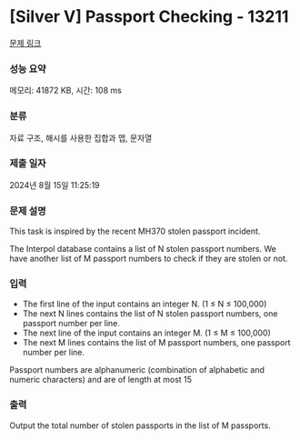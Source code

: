 # [Silver V] Passport Checking - 13211 

[문제 링크](https://www.acmicpc.net/problem/13211) 

### 성능 요약

메모리: 41872 KB, 시간: 108 ms

### 분류

자료 구조, 해시를 사용한 집합과 맵, 문자열

### 제출 일자

2024년 8월 15일 11:25:19

### 문제 설명

<p>This task is inspired by the recent MH370 stolen passport incident.</p>

<p>The Interpol database contains a list of N stolen passport numbers. We have another list of M passport numbers to check if they are stolen or not.</p>

### 입력 

 <ul>
	<li>The first line of the input contains an integer N. (1 ≤ N ≤ 100,000)</li>
	<li>The next N lines contains the list of N stolen passport numbers, one passport number per line.</li>
	<li>The next line of the input contains an integer M. (1 ≤ M ≤ 100,000)</li>
	<li>The next M lines contains the list of M passport numbers, one passport number per line.</li>
</ul>

<p>Passport numbers are alphanumeric (combination of alphabetic and numeric characters) and are of length at most 15</p>

### 출력 

 <p>Output the total number of stolen passports in the list of M passports.</p>

